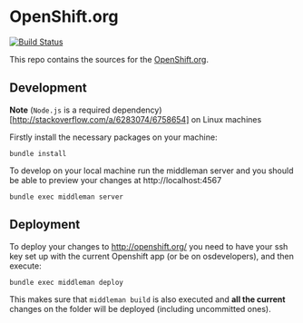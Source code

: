 # OpenShift.org

[![Build Status](https://travis-ci.org/openshift/openshift.org.svg?branch=master)](https://travis-ci.org/openshift/openshift.org)

This repo contains the sources for the [OpenShift.org](https://www.openshift.org/).

## Development

**Note** (`Node.js` is a required dependency)[http://stackoverflow.com/a/6283074/6758654] on Linux machines

Firstly install the necessary packages on your machine:

    bundle install

To develop on your local machine run the middleman server and you
should be able to preview your changes at http://localhost:4567

    bundle exec middleman server

## Deployment

To deploy your changes to http://openshift.org/ you need to have your
ssh key set up with the current Openshift app (or be on osdevelopers), and then execute:

    bundle exec middleman deploy

This makes sure that `middleman build` is also executed and **all the current** changes on the folder will be deployed (including uncommitted ones).
